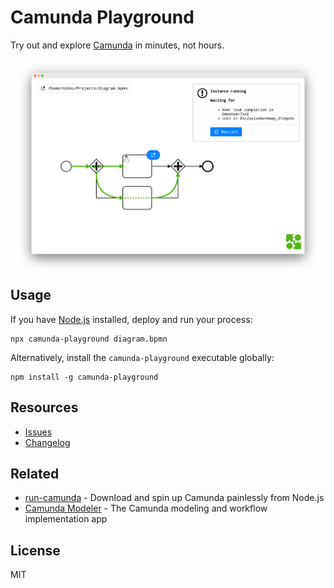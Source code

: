 # Camunda Playground

Try out and explore [Camunda](https://camunda.com/) in minutes, not hours.

![Camunda Playground in action](./packages/app/docs/screenshot.png)


## Usage

If you have [Node.js](https://nodejs.org/) installed, deploy and run your process:

```
npx camunda-playground diagram.bpmn
```

Alternatively, install the `camunda-playground` executable globally:

```
npm install -g camunda-playground
```


## Resources

* [Issues](https://github.com/nikku/camunda-playground/issues)
* [Changelog](https://github.com/nikku/camunda-playground/blob/master/CHANGELOG.md)


## Related

* [run-camunda](https://github.com/nikku/run-camunda) - Download and spin up Camunda painlessly from Node.js
* [Camunda Modeler](https://github.com/camunda/camunda-modeler) - The Camunda modeling and workflow implementation app


## License

MIT